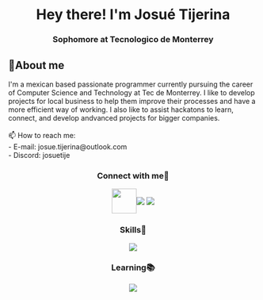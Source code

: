 <h1 align="center">Hey there! I'm Josué Tijerina</h1>
<h3 align="center">Sophomore at Tecnologico de Monterrey</h3>

<h2 align="left">👤About me</h2>
I'm a mexican based passionate programmer currently pursuing the career of Computer Science and Technology at Tec de Monterrey. I like to develop projects for local business to help them improve their processes and have a more efficient way of working. I also like to assist hackatons to learn, connect, and develop andvanced projects for bigger companies. 
<br><br>
📫 How to reach me:<br>
  - E-mail: josue.tijerina@outlook.com<br>
  - Discord: josuetije <br>


<h3 align="center">Connect with me📲</h3>
<p align="center">
<a href="mailto:josue.tijerina@outlook.comm?Subject=Hello, wanted to contact you%20"><img align="center" src="https://github.com/sempostma/office365-icons/blob/master/svg/outlook.svg" height="50" width="50" style="rounded></a>
<a href="https://www.linkedin.com/in/josuetijerina/"><img align="center" src="https://skillicons.dev/icons?i=linkedin"/></a>
<a href="https://www.instagram.com/tijerina.josue/"><img align="center" src="https://skillicons.dev/icons?i=instagram"/></a>

</p>

<h3 align="center">Skills💪</h3>
<p align="center">
  <a href="https://skillicons.dev">
    <img src="https://skillicons.dev/icons?i=py,cpp,matlab,vscode,SQL,java,arduino,flutter,r,apple" />
  </a>
</p>
<h3 align="center">Learning📚</h3>
<p align="center">
  <a href="https://skillicons.dev">
    <img src="https://skillicons.dev/icons?i=swift,html,ai " />
  </a>
</p>
